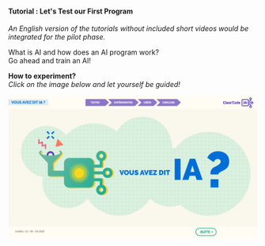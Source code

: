 #### Tutorial : Let's Test our First Program

_An English version of the tutorials without included short videos would be integrated for the pilot phase._

What is AI and how does an AI program work?  
Go ahead and train an AI!

**How to experiment?**  
_Click on the image below and let yourself be guided!_

[![](../Images/Tuto-M1-FirstProgram.png)](https://pixees.fr/classcodeiai/app/tuto1/)

